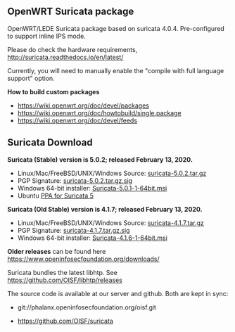 ## OpenWRT Suricata package

OpenWRT/LEDE Suricata package based on suricata 4.0.4. Pre-configured to support inline IPS mode.

Please do check the hardware requirements, http://suricata.readthedocs.io/en/latest/

Currently, you will need to manually enable the "compile with full language support" option.



**How to build custom packages**

- https://wiki.openwrt.org/doc/devel/packages
- https://wiki.openwrt.org/doc/howtobuild/single.package
- https://wiki.openwrt.org/doc/devel/feeds





## Suricata Download

**Suricata (Stable) version is 5.0.2; released February 13, 2020.**

- Linux/Mac/FreeBSD/UNIX/Windows Source: [suricata-5.0.2.tar.gz](https://www.openinfosecfoundation.org/download/suricata-5.0.2.tar.gz)
- PGP Signature: [suricata-5.0.2.tar.gz.sig](https://www.openinfosecfoundation.org/download/suricata-5.0.2.tar.gz.sig)
- Windows 64-bit installer: [Suricata-5.0.1-1-64bit.msi](https://www.openinfosecfoundation.org/download/windows/Suricata-5.0.1-1-64bit.msi)
- Ubuntu [PPA for Suricata 5](https://redmine.openinfosecfoundation.org/projects/suricata/wiki/Ubuntu_Installation_-_Personal_Package_Archives_(PPA))



**Suricata (Old Stable) version is 4.1.7; released February 13, 2020.**

- Linux/Mac/FreeBSD/UNIX/Windows Source: [suricata-4.1.7.tar.gz](https://www.openinfosecfoundation.org/download/suricata-4.1.7.tar.gz)
- PGP Signature: [suricata-4.1.7.tar.gz.sig](https://www.openinfosecfoundation.org/download/suricata-4.1.7.tar.gz.sig)
- Windows 64-bit installer: [Suricata-4.1.6-1-64bit.msi](https://www.openinfosecfoundation.org/download/windows/Suricata-4.1.6-1-64bit.msi)



**Older releases** can be found here https://www.openinfosecfoundation.org/downloads/

Suricata bundles the latest libhtp. See https://github.com/OISF/libhtp/releases

The source code is available at our server and github. Both are kept in sync:

- git://phalanx.openinfosecfoundation.org/oisf.git

- https://github.com/OISF/suricata

